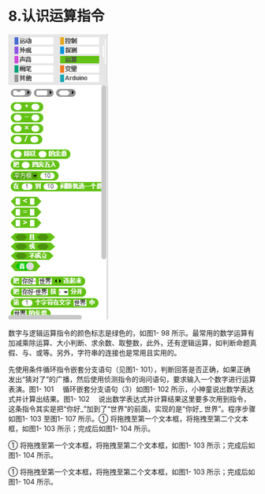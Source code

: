 # 8.认识运算指令

![](/assets/snap-operat.png)

数字与逻辑运算指令的颜色标志是绿色的，如图1- 98 所示。最常用的数学运算有加减乘除运算、大小判断、求余数、取整数，此外，还有逻辑运算，如判断命题真假、与、或等。另外，字符串的连接也是常用且实用的。

先使用条件循环指令嵌套分支语句（见图1- 101），判断回答是否正确，如果正确发出“猜对了”的广播，然后使用侦测指令的询问语句，要求输入一个数字进行运算表演。图1- 101 　循环嵌套分支语句（3）如图1- 102 所示，小神童说出数学表达式并计算出结果。图1- 102 　说出数学表达式并计算结果这里要多次用到指令，这条指令其实是把“你好\_”加到了“世界”的前面，实现的是“你好\_ 世界”。程序步骤如图1- 103 至图1- 107 所示。① 将拖拽至第一个文本框，将拖拽至第二个文本框，如图1- 103 所示；完成后如图1- 104 所示。

① 将拖拽至第一个文本框，将拖拽至第二个文本框，如图1- 103 所示；完成后如图1- 104 所示。

① 将拖拽至第一个文本框，将拖拽至第二个文本框，如图1- 103 所示；完成后如图1- 104 所示。


